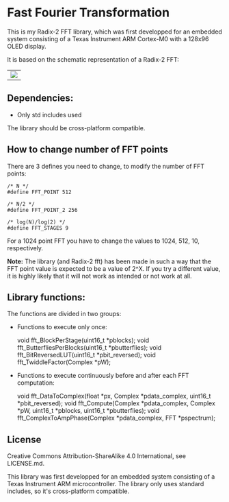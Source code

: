 # Fast Fourier Transformation


This is my Radix-2 FFT library, which was first developped for an embedded system consisting of a Texas Instrument ARM Cortex-M0 with a 128x96 OLED display.

It is based on the schematic representation of a Radix-2 FFT:
<table>
	<tr>
		<td>
			<img src="http://www.nicolaselectronics.be/wp-content/uploads/2013/06/FFT.gif">
		</td>
	</tr>
<table>

## Dependencies:

* Only std includes used

The library should be cross-platform compatible.

## How to change number of FFT points

There are 3 defines you need to change, to modify the number of FFT points:

	/* N */
	#define FFT_POINT 512

	/* N/2 */
	#define FFT_POINT_2 256

	/* log(N)/log(2) */
	#define FFT_STAGES 9

For a 1024 point FFT you have to change the values to 1024, 512, 10, respectively.

**Note:** The library (and Radix-2 fft) has been made in such a way that the FFT point value is expected to be a value of 2^X. If you try a different value, it is highly likely that it will not work as intended or not work at all.

## Library functions:

The functions are divided in two groups:

* Functions to execute only once:

	
	void fft_BlockPerStage(uint16_t *pblocks);
	void fft_ButterfliesPerBlocks(uint16_t *pbutterflies);
	void fft_BitReversedLUT(uint16_t *pbit_reversed);
	void fft_TwiddleFactor(Complex *pW);
	

* Functions to execute continuously before and after each FFT computation:

	
	void fft_DataToComplex(float *px, Complex *pdata_complex, uint16_t *pbit_reversed);
	void fft_Compute(Complex *pdata_complex, Complex *pW, uint16_t *pblocks, uint16_t *pbutterflies);
	void fft_ComplexToAmpPhase(Complex *pdata_complex, FFT *pspectrum);
	

## License

Creative Commons Attribution-ShareAlike 4.0 International, see LICENSE.md.


This library was first developped for an embedded system consisting of a Texas Instrument ARM microcontroller.
The library only uses standard includes, so it's cross-platform compatible.
